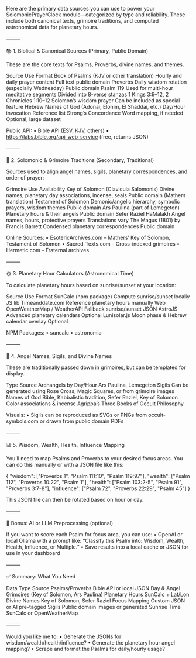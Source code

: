 Here are the primary data sources you can use to power your SolomonicPrayerClock module—categorized by type and reliability. These include both canonical texts, grimoire traditions, and computed astronomical data for planetary hours.

⸻

📚 1. Biblical & Canonical Sources (Primary, Public Domain)

These are the core texts for Psalms, Proverbs, divine names, and themes.

Source	Use	Format
Book of Psalms (KJV or other translation)	Hourly and daily prayer content	Full text public domain
Proverbs	Daily wisdom rotation (especially Wednesday)	Public domain
Psalm 119	Used for multi-hour meditative segments	Divided into 8-verse stanzas
1 Kings 3:9–12, 2 Chronicles 1:10–12	Solomon’s wisdom prayer	Can be included as special feature
Hebrew Names of God (Adonai, Elohim, El Shaddai, etc.)	Day/Hour invocation	Reference list
Strong’s Concordance	Word mapping, if needed	Optional, large dataset

Public API:
	•	Bible API (ESV, KJV, others)
	•	https://labs.bible.org/api_web_service (free, returns JSON)

⸻

📜 2. Solomonic & Grimoire Traditions (Secondary, Traditional)

Sources used to align angel names, sigils, planetary correspondences, and order of prayer:

Grimoire	Use	Availability
Key of Solomon (Clavicula Salomonis)	Divine names, planetary day associations, incense, seals	Public domain (Mathers translation)
Testament of Solomon	Demonic/angelic hierarchy, symbolic prayers, wisdom themes	Public domain
Ars Paulina (part of Lemegeton)	Planetary hours & their angels	Public domain
Sefer Raziel HaMalakh	Angel names, hours, protective prayers	Translations vary
The Magus (1801) by Francis Barrett	Condensed planetary correspondences	Public domain

Online Sources:
	•	EsotericArchives.com – Mathers’ Key of Solomon, Testament of Solomon
	•	Sacred-Texts.com – Cross-indexed grimoires
	•	Hermetic.com – Fraternal archives

⸻

🌞 3. Planetary Hour Calculators (Astronomical Time)

To calculate planetary hours based on sunrise/sunset at your location:

Source	Use	Format
SunCalc (npm package)	Compute sunrise/sunset locally	JS lib
Timeanddate.com	Reference planetary hours manually	Web
OpenWeatherMap / WeatherAPI	Fallback sunrise/sunset	JSON
AstroJS	Advanced planetary calendars	Optional
Lunisolar.js	Moon phase & Hebrew calendar overlay	Optional

NPM Packages:
	•	suncalc
	•	astronomia

⸻

📁 4. Angel Names, Sigils, and Divine Names

These are traditionally passed down in grimoires, but can be templated for display.

Type	Source
Archangels by Day/Hour	Ars Paulina, Lemegeton
Sigils	Can be generated using Rose Cross, Magic Squares, or from grimoire images
Names of God	Bible, Kabbalistic tradition, Sefer Raziel, Key of Solomon
Color associations & incense	Agrippa’s Three Books of Occult Philosophy

Visuals:
	•	Sigils can be reproduced as SVGs or PNGs from occult-symbols.com or drawn from public domain PDFs

⸻

📊 5. Wisdom, Wealth, Health, Influence Mapping

You’ll need to map Psalms and Proverbs to your desired focus areas. You can do this manually or with a JSON file like this:

{
  "wisdom": ["Proverbs 1", "Psalm 111:10", "Psalm 119:97"],
  "wealth": ["Psalm 112", "Proverbs 10:22", "Psalm 1"],
  "health": ["Psalm 103:2-5", "Psalm 91", "Proverbs 3:7-8"],
  "influence": ["Psalm 72", "Proverbs 22:29", "Psalm 45"]
}

This JSON file can then be rotated based on hour or day.

⸻

🧠 Bonus: AI or LLM Preprocessing (optional)

If you want to score each Psalm for focus area, you can use:
	•	OpenAI or local Ollama with a prompt like:
“Classify this Psalm into: Wisdom, Wealth, Health, Influence, or Multiple.”
	•	Save results into a local cache or JSON for use in your dashboard

⸻

✅ Summary: What You Need

Data Type	Source
Psalms/Proverbs	Bible API or local JSON
Day & Angel	Grimoires (Key of Solomon, Ars Paulina)
Planetary Hours	SunCalc + Lat/Lon
Divine Names	Key of Solomon, Sefer Raziel
Focus Mapping	Custom JSON or AI pre-tagged
Sigils	Public domain images or generated
Sunrise Time	SunCalc or OpenWeatherMap


⸻

Would you like me to:
	•	Generate the JSONs for wisdom/wealth/health/influence?
	•	Generate the planetary hour angel mapping?
	•	Scrape and format the Psalms for daily/hourly usage?


